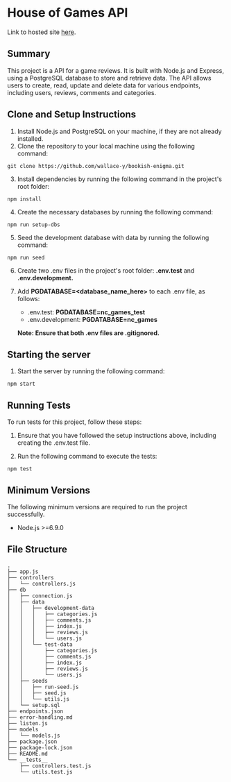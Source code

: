 # House of Games API

Link to hosted site [here](https://game-reviews-8ld1.onrender.com/api).

## Summary

This project is a API for a game reviews. It is built with Node.js and Express, using a PostgreSQL database to store and retrieve data. The API allows users to create, read, update and delete data for various endpoints, including users, reviews, comments and categories.

## Clone and Setup Instructions

1. Install Node.js and PostgreSQL on your machine, if they are not already installed.
2. Clone the repository to your local machine using the following command:

```
git clone https://github.com/wallace-y/bookish-enigma.git
```

3. Install dependencies by running the following command in the project's root folder:

```
npm install
```

4. Create the necessary databases by running the following command:

```
npm run setup-dbs
```

5. Seed the development database with data by running the following command:

```
npm run seed
```

6. Create two .env files in the project's root folder: **.env.test** and **.env.development.**
7. Add **PGDATABASE=<database_name_here>** to each .env file, as follows:

   - .env.test: **PGDATABASE=nc_games_test**
   - .env.development: **PGDATABASE=nc_games**

   **Note: Ensure that both .env files are .gitignored.**

## Starting the server

1. Start the server by running the following command:

```
npm start
```

## Running Tests

To run tests for this project, follow these steps:

1. Ensure that you have followed the setup instructions above, including creating the .env.test file.

2. Run the following command to execute the tests:

```
npm test
```

## Minimum Versions
The following minimum versions are required to run the project successfully.
- Node.js >=6.9.0

## File Structure

```
.
├── app.js
├── controllers
│   └── controllers.js
├── db
│   ├── connection.js
│   ├── data
│   │   ├── development-data
│   │   │   ├── categories.js
│   │   │   ├── comments.js
│   │   │   ├── index.js
│   │   │   ├── reviews.js
│   │   │   └── users.js
│   │   └── test-data
│   │       ├── categories.js
│   │       ├── comments.js
│   │       ├── index.js
│   │       ├── reviews.js
│   │       └── users.js
│   ├── seeds
│   │   ├── run-seed.js
│   │   ├── seed.js
│   │   └── utils.js
│   └── setup.sql
├── endpoints.json
├── error-handling.md
├── listen.js
├── models
│   └── models.js
├── package.json
├── package-lock.json
├── README.md
└── __tests__
    ├── controllers.test.js
    └── utils.test.js
```